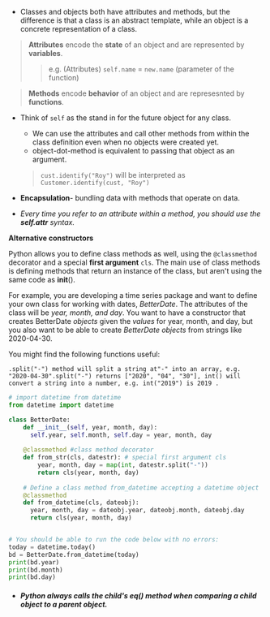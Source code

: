 

* Classes and objects both have attributes and methods, but the difference is that a class is an abstract template, while an object is a concrete representation of a class.

> **Attributes** encode the **state** of an object and are represented by **variables**.
  >> e.g. (Attributes) `self.name` = `new.name` (parameter of the function) 

> **Methods** encode **behavior** of an object and are represesnted by **functions**.

* Think of `self` as the stand in for the future object for any class.
  * We can use the attributes and call other methods from within the class definition even when no objects were created yet.
  * object-dot-method is equivalent to passing that object as an argument.
  
  > `cust.identify("Roy")` will be interpreted as `Customer.identify(cust, "Roy")`
  
* **Encapsulation**- bundling data with methods that operate on data.
* *Every time you refer to an attribute within a method, you should use the **self.attr** syntax.*

**Alternative constructors**

Python allows you to define class methods as well, using the `@classmethod` decorator and a special **first argument** `cls`. The main use of class methods is defining methods that return an instance of the class, but aren't using the same code as __init__().

For example, you are developing a time series package and want to define your own class for working with dates, *BetterDate*. The attributes of the class will be *year, month, and day*. You want to have a constructor that creates BetterDate *objects* given the *values* for year, month, and day, but you also want to be able to create *BetterDate objects* from strings like 2020-04-30.

You might find the following functions useful:

  `.split("-") method will split a string at"-" into an array, e.g. "2020-04-30".split("-") returns ["2020", "04", "30"],
    int() will convert a string into a number, e.g. int("2019") is 2019 .`

```py
# import datetime from datetime
from datetime import datetime

class BetterDate:
    def __init__(self, year, month, day):
      self.year, self.month, self.day = year, month, day
      
    @classmethod #class method decorator
    def from_str(cls, datestr): # special first argument cls
        year, month, day = map(int, datestr.split("-"))
        return cls(year, month, day)
      
    # Define a class method from_datetime accepting a datetime object
    @classmethod
    def from_datetime(cls, dateobj):
      year, month, day = dateobj.year, dateobj.month, dateobj.day
      return cls(year, month, day) 


# You should be able to run the code below with no errors: 
today = datetime.today()     
bd = BetterDate.from_datetime(today)   
print(bd.year)
print(bd.month)
print(bd.day)
```

-  ##### Python always calls the child's __eq__() method when comparing a child object to a parent object.
